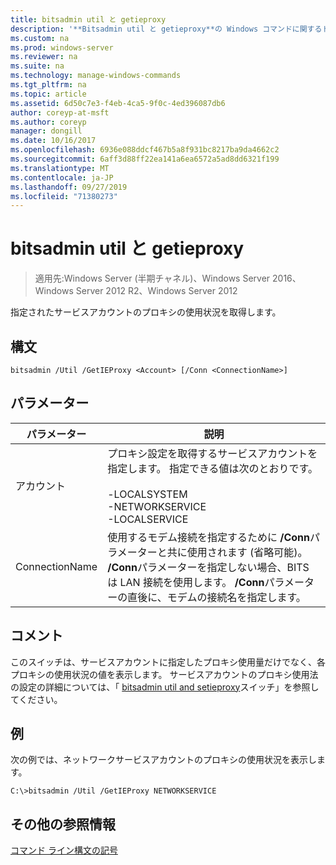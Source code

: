 ```yaml
---
title: bitsadmin util と getieproxy
description: '**Bitsadmin util と getieproxy**の Windows コマンドに関するトピックでは、指定されたサービスアカウントのプロキシの使用状況を取得します。'
ms.custom: na
ms.prod: windows-server
ms.reviewer: na
ms.suite: na
ms.technology: manage-windows-commands
ms.tgt_pltfrm: na
ms.topic: article
ms.assetid: 6d50c7e3-f4eb-4ca5-9f0c-4ed396087db6
author: coreyp-at-msft
ms.author: coreyp
manager: dongill
ms.date: 10/16/2017
ms.openlocfilehash: 6936e088ddcf467b5a8f931bc8217ba9da4662c2
ms.sourcegitcommit: 6aff3d88ff22ea141a6ea6572a5ad8dd6321f199
ms.translationtype: MT
ms.contentlocale: ja-JP
ms.lasthandoff: 09/27/2019
ms.locfileid: "71380273"
---
```

# <a name="bitsadmin-util-and-getieproxy"></a>bitsadmin util と getieproxy

> 適用先:Windows Server (半期チャネル)、Windows Server 2016、Windows Server 2012 R2、Windows Server 2012

指定されたサービスアカウントのプロキシの使用状況を取得します。

## <a name="syntax"></a>構文

```
bitsadmin /Util /GetIEProxy <Account> [/Conn <ConnectionName>]
```

## <a name="parameters"></a>パラメーター

|パラメーター|説明|
|-------|--------|
|アカウント|プロキシ設定を取得するサービスアカウントを指定します。 指定できる値は次のとおりです。<br /><br />-LOCALSYSTEM<br />-NETWORKSERVICE<br />-LOCALSERVICE|
|ConnectionName|使用するモデム接続を指定するために **/Conn**パラメーターと共に使用されます (省略可能)。 **/Conn**パラメーターを指定しない場合、BITS は LAN 接続を使用します。 **/Conn**パラメーターの直後に、モデムの接続名を指定します。|

## <a name="remarks"></a>コメント

このスイッチは、サービスアカウントに指定したプロキシ使用量だけでなく、各プロキシの使用状況の値を表示します。 サービスアカウントのプロキシ使用法の設定の詳細については、「 [bitsadmin util and setieproxy](bitsadmin-util-and-setieproxy.md)スイッチ」を参照してください。

## <a name="BKMK_examples"></a>例

次の例では、ネットワークサービスアカウントのプロキシの使用状況を表示します。

```
C:\>bitsadmin /Util /GetIEProxy NETWORKSERVICE
```

## <a name="additional-references"></a>その他の参照情報

[コマンド ライン構文の記号](command-line-syntax-key.md)

